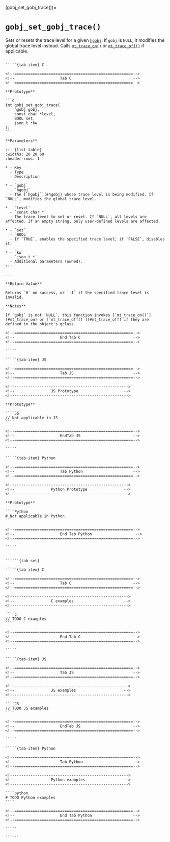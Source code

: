 <!-- ============================================================== -->
(gobj_set_gobj_trace())=
# `gobj_set_gobj_trace()`
<!-- ============================================================== -->

Sets or resets the trace level for a given [`hgobj`](#hgobj). If `gobj` is `NULL`, it modifies the global trace level instead. Calls [`mt_trace_on()`](#mt_trace_on) or [`mt_trace_off()`](#mt_trace_off) if applicable.

<!------------------------------------------------------------>
<!--                    Prototypes                          -->
<!------------------------------------------------------------>

``````{tab-set}

`````{tab-item} C

<!--====================================================-->
<!--                    Tab C                           -->
<!--====================================================-->

**Prototype**

```C
int gobj_set_gobj_trace(
    hgobj gobj,
    const char *level,
    BOOL set,
    json_t *kw
);
```

**Parameters**

::: {list-table}
:widths: 20 20 60
:header-rows: 1

* - Key
  - Type
  - Description

* - `gobj`
  - `hgobj`
  - The [`hgobj`](#hgobj) whose trace level is being modified. If `NULL`, modifies the global trace level.

* - `level`
  - `const char *`
  - The trace level to set or reset. If `NULL`, all levels are affected. If an empty string, only user-defined levels are affected.

* - `set`
  - `BOOL`
  - If `TRUE`, enables the specified trace level; if `FALSE`, disables it.

* - `kw`
  - `json_t *`
  - Additional parameters (owned).
:::

---

**Return Value**

Returns `0` on success, or `-1` if the specified trace level is invalid.

**Notes**

If `gobj` is not `NULL`, this function invokes [`mt_trace_on()`](#mt_trace_on) or [`mt_trace_off()`](#mt_trace_off) if they are defined in the object's gclass.

<!--====================================================-->
<!--                    End Tab C                       -->
<!--====================================================-->

`````

`````{tab-item} JS

<!--====================================================-->
<!--                    Tab JS                          -->
<!--====================================================-->

<!---------------------------------------------------->
<!--                JS Prototype                    -->
<!---------------------------------------------------->

**Prototype**

````JS
// Not applicable in JS
````

<!--====================================================-->
<!--                    EndTab JS                       -->
<!--====================================================-->

`````

`````{tab-item} Python

<!--====================================================-->
<!--                    Tab Python                      -->
<!--====================================================-->

<!---------------------------------------------------->
<!--                Python Prototype                -->
<!---------------------------------------------------->

**Prototype**

````Python
# Not applicable in Python
````

<!--====================================================-->
<!--                    End Tab Python                   -->
<!--====================================================-->

`````

``````

<!------------------------------------------------------------>
<!--                    Examples                            -->
<!------------------------------------------------------------>

```````{dropdown} Examples

``````{tab-set}

`````{tab-item} C

<!--====================================================-->
<!--                    Tab C                           -->
<!--====================================================-->

<!---------------------------------------------------->
<!--                C examples                      -->
<!---------------------------------------------------->

````C
// TODO C examples
````

<!--====================================================-->
<!--                    End Tab C                       -->
<!--====================================================-->

`````

`````{tab-item} JS

<!--====================================================-->
<!--                    Tab JS                          -->
<!--====================================================-->

<!---------------------------------------------------->
<!--                JS examples                     -->
<!---------------------------------------------------->

````JS
// TODO JS examples
````

<!--====================================================-->
<!--                    EndTab JS                       -->
<!--====================================================-->

`````

`````{tab-item} Python

<!--====================================================-->
<!--                    Tab Python                      -->
<!--====================================================-->

<!---------------------------------------------------->
<!--                Python examples                 -->
<!---------------------------------------------------->

````python
# TODO Python examples
````

<!--====================================================-->
<!--                    End Tab Python                  -->
<!--====================================================-->

`````

``````

```````
